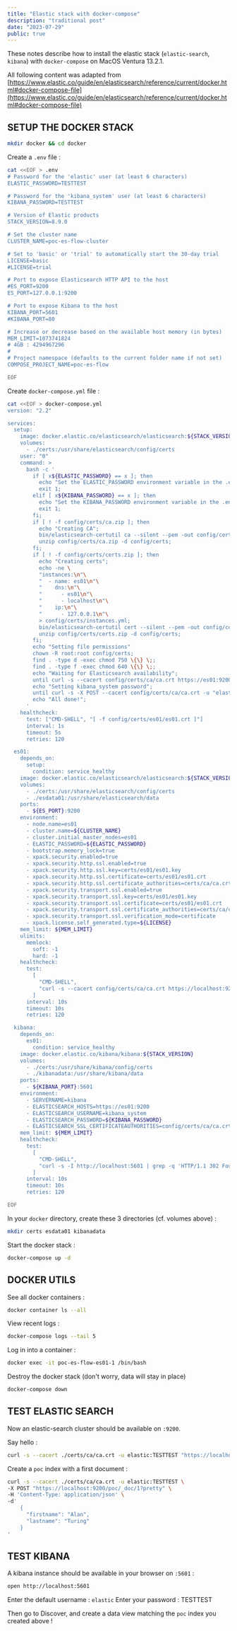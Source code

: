 ```yaml
---
title: "Elastic stack with docker-compose"
description: "traditional post"
date: "2023-07-29"
public: true
---
```


These notes describe how to install the elastic stack (``elastic-search``, ``kibana``) with ``docker-compose`` on MacOS Ventura 13.2.1.


All following content was adapted from [https://www.elastic.co/guide/en/elasticsearch/reference/current/docker.html#docker-compose-file](https://www.elastic.co/guide/en/elasticsearch/reference/current/docker.html#docker-compose-file)


## SETUP THE DOCKER STACK

```bash
mkdir docker && cd docker
```

Create a ``.env`` file :
```bash
cat <<EOF > .env
# Password for the 'elastic' user (at least 6 characters)
ELASTIC_PASSWORD=TESTTEST

# Password for the 'kibana_system' user (at least 6 characters)
KIBANA_PASSWORD=TESTTEST

# Version of Elastic products
STACK_VERSION=8.9.0

# Set the cluster name
CLUSTER_NAME=poc-es-flow-cluster

# Set to 'basic' or 'trial' to automatically start the 30-day trial
LICENSE=basic
#LICENSE=trial

# Port to expose Elasticsearch HTTP API to the host
#ES_PORT=9200
ES_PORT=127.0.0.1:9200

# Port to expose Kibana to the host
KIBANA_PORT=5601
#KIBANA_PORT=80

# Increase or decrease based on the available host memory (in bytes)
MEM_LIMIT=1073741824
# 4GB : 4294967296
#
# Project namespace (defaults to the current folder name if not set)
COMPOSE_PROJECT_NAME=poc-es-flow

EOF
```

Create ``docker-compose.yml`` file :
```bash
cat <<EOF > docker-compose.yml
version: "2.2"

services:
  setup:
    image: docker.elastic.co/elasticsearch/elasticsearch:${STACK_VERSION}
    volumes:
      - ./certs:/usr/share/elasticsearch/config/certs
    user: "0"
    command: >
      bash -c '
        if [ x${ELASTIC_PASSWORD} == x ]; then
          echo "Set the ELASTIC_PASSWORD environment variable in the .env file";
          exit 1;
        elif [ x${KIBANA_PASSWORD} == x ]; then
          echo "Set the KIBANA_PASSWORD environment variable in the .env file";
          exit 1;
        fi;
        if [ ! -f config/certs/ca.zip ]; then
          echo "Creating CA";
          bin/elasticsearch-certutil ca --silent --pem -out config/certs/ca.zip;
          unzip config/certs/ca.zip -d config/certs;
        fi;
        if [ ! -f config/certs/certs.zip ]; then
          echo "Creating certs";
          echo -ne \
          "instances:\n"\
          "  - name: es01\n"\
          "    dns:\n"\
          "      - es01\n"\
          "      - localhost\n"\
          "    ip:\n"\
          "      - 127.0.0.1\n"\
          > config/certs/instances.yml;
          bin/elasticsearch-certutil cert --silent --pem -out config/certs/certs.zip --in config/certs/instances.yml --ca-cert config/certs/ca/ca.crt --ca-key config/certs/ca/ca.key;
          unzip config/certs/certs.zip -d config/certs;
        fi;
        echo "Setting file permissions"
        chown -R root:root config/certs;
        find . -type d -exec chmod 750 \{\} \;;
        find . -type f -exec chmod 640 \{\} \;;
        echo "Waiting for Elasticsearch availability";
        until curl -s --cacert config/certs/ca/ca.crt https://es01:9200 | grep -q "missing authentication credentials"; do sleep 30; done;
        echo "Setting kibana_system password";
        until curl -s -X POST --cacert config/certs/ca/ca.crt -u "elastic:${ELASTIC_PASSWORD}" -H "Content-Type: application/json" https://es01:9200/_security/user/kibana_system/_password -d "{\"password\":\"${KIBANA_PASSWORD}\"}" | grep -q "^{}"; do sleep 10; done;
        echo "All done!";
      '
    healthcheck:
      test: ["CMD-SHELL", "[ -f config/certs/es01/es01.crt ]"]
      interval: 1s
      timeout: 5s
      retries: 120

  es01:
    depends_on:
      setup:
        condition: service_healthy
    image: docker.elastic.co/elasticsearch/elasticsearch:${STACK_VERSION}
    volumes:
      - ./certs:/usr/share/elasticsearch/config/certs
      - ./esdata01:/usr/share/elasticsearch/data
    ports:
      - ${ES_PORT}:9200
    environment:
      - node.name=es01
      - cluster.name=${CLUSTER_NAME}
      - cluster.initial_master_nodes=es01
      - ELASTIC_PASSWORD=${ELASTIC_PASSWORD}
      - bootstrap.memory_lock=true
      - xpack.security.enabled=true
      - xpack.security.http.ssl.enabled=true
      - xpack.security.http.ssl.key=certs/es01/es01.key
      - xpack.security.http.ssl.certificate=certs/es01/es01.crt
      - xpack.security.http.ssl.certificate_authorities=certs/ca/ca.crt
      - xpack.security.transport.ssl.enabled=true
      - xpack.security.transport.ssl.key=certs/es01/es01.key
      - xpack.security.transport.ssl.certificate=certs/es01/es01.crt
      - xpack.security.transport.ssl.certificate_authorities=certs/ca/ca.crt
      - xpack.security.transport.ssl.verification_mode=certificate
      - xpack.license.self_generated.type=${LICENSE}
    mem_limit: ${MEM_LIMIT}
    ulimits:
      memlock:
        soft: -1
        hard: -1
    healthcheck:
      test:
        [
          "CMD-SHELL",
          "curl -s --cacert config/certs/ca/ca.crt https://localhost:9200 | grep -q 'missing authentication credentials'",
        ]
      interval: 10s
      timeout: 10s
      retries: 120

  kibana:
    depends_on:
      es01:
        condition: service_healthy
    image: docker.elastic.co/kibana/kibana:${STACK_VERSION}
    volumes:
      - ./certs:/usr/share/kibana/config/certs
      - ./kibanadata:/usr/share/kibana/data
    ports:
      - ${KIBANA_PORT}:5601
    environment:
      - SERVERNAME=kibana
      - ELASTICSEARCH_HOSTS=https://es01:9200
      - ELASTICSEARCH_USERNAME=kibana_system
      - ELASTICSEARCH_PASSWORD=${KIBANA_PASSWORD}
      - ELASTICSEARCH_SSL_CERTIFICATEAUTHORITIES=config/certs/ca/ca.crt
    mem_limit: ${MEM_LIMIT}
    healthcheck:
      test:
        [
          "CMD-SHELL",
          "curl -s -I http://localhost:5601 | grep -q 'HTTP/1.1 302 Found'",
        ]
      interval: 10s
      timeout: 10s
      retries: 120

EOF
```


In your ``docker`` directory, create these 3 directories (cf. volumes above) :
```bash
mkdir certs esdata01 kibanadata
```

Start the docker stack :
```bash
docker-compose up -d
```

## DOCKER UTILS

See all docker containers :
```bash
docker container ls --all
```

View recent logs :
```bash
docker-compose logs --tail 5
```

Log in into a container :
```bash
docker exec -it poc-es-flow-es01-1 /bin/bash
```

Destroy the docker stack (don't worry, data will stay in place)
```bash
docker-compose down
```

## TEST ELASTIC SEARCH

Now an elastic-search cluster should be available on ``:9200``.

Say hello :
```bash
curl -s --cacert ./certs/ca/ca.crt -u elastic:TESTTEST "https://localhost:9200" 
```

Create a ``poc`` index with a first document :
```bash
curl -s --cacert ./certs/ca/ca.crt -u elastic:TESTTEST \
-X POST "https://localhost:9200/poc/_doc/1?pretty" \
-H 'Content-Type: application/json' \
-d'
    {
      "firstname": "Alan",
      "lastname": "Turing"
    }
'
```

## TEST KIBANA

A kibana instance should be available in your browser on ``:5601`` :
```bash
open http://localhost:5601
```

Enter the default username : ``elastic``
Enter your password : TESTTEST

Then go to Discover,
and create a data view matching the ``poc`` index you created above !
